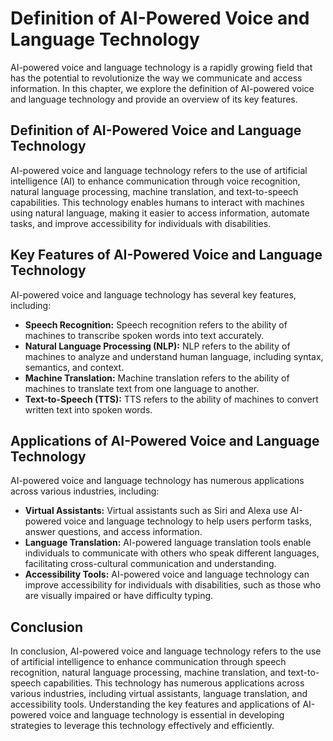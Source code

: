 Definition of AI-Powered Voice and Language Technology
====================================================================================================================

AI-powered voice and language technology is a rapidly growing field that has the potential to revolutionize the way we communicate and access information. In this chapter, we explore the definition of AI-powered voice and language technology and provide an overview of its key features.

Definition of AI-Powered Voice and Language Technology
------------------------------------------------------

AI-powered voice and language technology refers to the use of artificial intelligence (AI) to enhance communication through voice recognition, natural language processing, machine translation, and text-to-speech capabilities. This technology enables humans to interact with machines using natural language, making it easier to access information, automate tasks, and improve accessibility for individuals with disabilities.

Key Features of AI-Powered Voice and Language Technology
--------------------------------------------------------

AI-powered voice and language technology has several key features, including:

* **Speech Recognition:** Speech recognition refers to the ability of machines to transcribe spoken words into text accurately.
* **Natural Language Processing (NLP):** NLP refers to the ability of machines to analyze and understand human language, including syntax, semantics, and context.
* **Machine Translation:** Machine translation refers to the ability of machines to translate text from one language to another.
* **Text-to-Speech (TTS):** TTS refers to the ability of machines to convert written text into spoken words.

Applications of AI-Powered Voice and Language Technology
--------------------------------------------------------

AI-powered voice and language technology has numerous applications across various industries, including:

* **Virtual Assistants:** Virtual assistants such as Siri and Alexa use AI-powered voice and language technology to help users perform tasks, answer questions, and access information.
* **Language Translation:** AI-powered language translation tools enable individuals to communicate with others who speak different languages, facilitating cross-cultural communication and understanding.
* **Accessibility Tools:** AI-powered voice and language technology can improve accessibility for individuals with disabilities, such as those who are visually impaired or have difficulty typing.

Conclusion
----------

In conclusion, AI-powered voice and language technology refers to the use of artificial intelligence to enhance communication through speech recognition, natural language processing, machine translation, and text-to-speech capabilities. This technology has numerous applications across various industries, including virtual assistants, language translation, and accessibility tools. Understanding the key features and applications of AI-powered voice and language technology is essential in developing strategies to leverage this technology effectively and efficiently.

